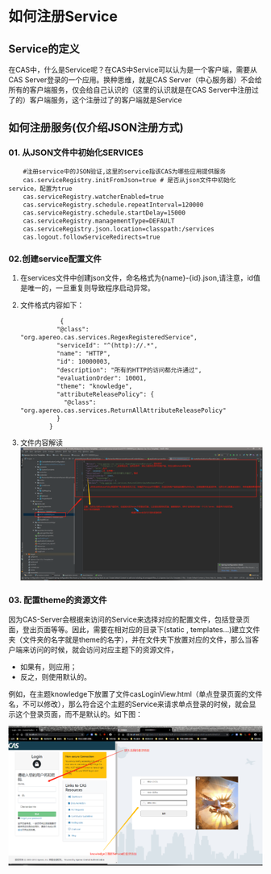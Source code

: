 # 如何注册Service

## Service的定义

在CAS中，什么是Service呢？在CAS中Service可以认为是一个客户端，需要从CAS Server登录的一个应用。换种思维，就是CAS Server（中心服务器）不会给所有的客户端服务，仅会给自己认识的（这里的认识就是在CAS Server中注册过了的）客户端服务，这个注册过了的客户端就是Service

## 如何注册服务(仅介绍JSON注册方式)

### 01. 从JSON文件中初始化SERVICES

```
    #注册service中的JSON验证,这里的service指该CAS为哪些应用提供服务
    cas.serviceRegistry.initFromJson=true # 是否从json文件中初始化service，配置为true
    cas.serviceRegistry.watcherEnabled=true
    cas.serviceRegistry.schedule.repeatInterval=120000
    cas.serviceRegistry.schedule.startDelay=15000
    cas.serviceRegistry.managementType=DEFAULT
    cas.serviceRegistry.json.location=classpath:/services
    cas.logout.followServiceRedirects=true
```

### 02.创建service配置文件

1. 在services文件中创建json文件，命名格式为{name}-{id}.json,请注意，id值是唯一的，一旦重复则导致程序启动异常。
2. 文件格式内容如下：

   ```
              {
             "@class": "org.apereo.cas.services.RegexRegisteredService",
             "serviceId": "^(http)://.*",
             "name": "HTTP",
             "id": 10000003,
             "description": "所有的HTTP的访问都允许通过",
             "evaluationOrder": 10001,
             "theme": "knowledge",
             "attributeReleasePolicy": {
               "@class": "org.apereo.cas.services.ReturnAllAttributeReleasePolicy"
             }
           }
   ```
3. 文件内容解读![](04.%E5%A6%82%E4%BD%95%E6%B3%A8%E5%86%8C%E6%9C%8D%E5%8A%A1.resources/60817A88-CA22-4FE1-BA72-A810904066D3.png)

### 03. 配置theme的资源文件

因为CAS-Server会根据来访问的Service来选择对应的配置文件，包括登录页面，登出页面等等。因此，需要在相对应的目录下(static , templates...)建立文件夹（文件夹的名字就是theme的名字），并在文件夹下放置对应的文件，那么当客户端来访问的时候，就会访问对应主题下的资源文件，

- 如果有，则应用；
- 反之，则使用默认的。

例如，在主题knowledge下放置了文件casLoginView.html（单点登录页面的文件名，不可以修改），那么符合这个主题的Service来请求单点登录的时候，就会显示这个登录页面，而不是默认的。如下图：

![](04.%E5%A6%82%E4%BD%95%E6%B3%A8%E5%86%8C%E6%9C%8D%E5%8A%A1.resources/6E57E1C6-A1D4-441C-87B4-18E3852738DF.png)